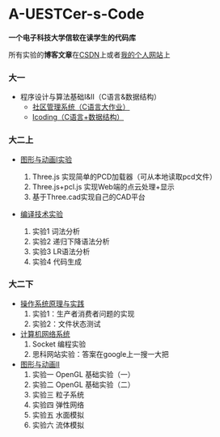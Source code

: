 # A-UESTCer-s-Code

**一个电子科技大学信软在读学生的代码库**

所有实验的**博客文章**在[CSDN](https://blog.csdn.net/WJwwwwwww?spm=1011.2415.3001.5343)上或者[我的个人网站](https://plus-wave.github.io/)上

### 大一

-  程序设计与算法基础I&II（C语言&数据结构）
   - [社区管理系统（C语言大作业）](https://github.com/PLUS-WAVE/A-UESTCer-s-Code/tree/master/A.%E5%A4%A7%E4%B8%80/Community%20management%20system)
   - [Icoding（C语言+数据结构）](https://github.com/PLUS-WAVE/A-UESTCer-s-Code/tree/master/A.%E5%A4%A7%E4%B8%80/icoding)

### 大二上

- [图形与动画Ⅰ实验](https://github.com/PLUS-WAVE/A-UESTCer-s-Code/tree/master/B.%E5%A4%A7%E4%BA%8C%E4%B8%8A/%E5%9B%BE%E5%BD%A2%E4%B8%8E%E5%8A%A8%E7%94%BB%E2%85%A0%E5%AE%9E%E9%AA%8C)
  1. Three.js 实现简单的PCD加载器（可从本地读取pcd文件）
  2. Three.js+pcl.js 实现Web端的点云处理+显示
  3. 基于Three.cad实现自己的CAD平台

- [编译技术实验](https://github.com/PLUS-WAVE/A-UESTCer-s-Code/tree/master/B.%E5%A4%A7%E4%BA%8C%E4%B8%8A/%E7%BC%96%E8%AF%91%E6%8A%80%E6%9C%AF%E5%AE%9E%E9%AA%8C)
  1. 实验1 词法分析
  2. 实验2 递归下降语法分析
  3. 实验3 LR语法分析
  4. 实验4 代码生成

### 大二下

- [操作系统原理与实践](https://github.com/PLUS-WAVE/A-UESTCer-s-Code/tree/master/B.%E5%A4%A7%E4%BA%8C%E4%B8%8B/%E6%93%8D%E4%BD%9C%E7%B3%BB%E7%BB%9F%E5%AE%9E%E9%AA%8C)
  1. 实验1：生产者消费者问题的实现
  2. 实验2：文件状态测试
- [计算机网络系统](https://github.com/PLUS-WAVE/A-UESTCer-s-Code/tree/master/B.%E5%A4%A7%E4%BA%8C%E4%B8%8B/%E8%AE%A1%E7%AE%97%E6%9C%BA%E7%BD%91%E7%BB%9C%E7%B3%BB%E7%BB%9F)
  1. Socket 编程实验
  2. 思科网站实验：答案在google上一搜一大把
- [图形与动画Ⅱ](https://github.com/PLUS-WAVE/A-UESTCer-s-Code/tree/master/B.%E5%A4%A7%E4%BA%8C%E4%B8%8B/%E5%9B%BE%E5%BD%A2%E4%B8%8E%E5%8A%A8%E7%94%BB%E2%85%A1)
  1. 实验一 OpenGL 基础实验（一）
  2. 实验二 OpenGL 基础实验（二）
  3. 实验三 粒子系统
  4. 实验四 弹性网络
  5. 实验五 水面模拟
  6. 实验六 流体模拟

